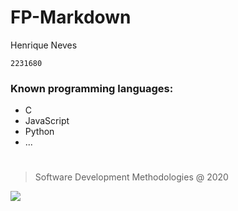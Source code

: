 # FP-Markdown
Henrique Neves

`2231680`
### Known programming languages:
- C
- JavaScript
- Python
- ...
#
> Software Development Methodologies @ 2020
> 
![](https://eduportugal.eu/wp-content/uploads/2017/08/eduportugal_ipleiria_n.jpg)